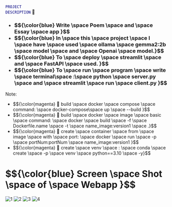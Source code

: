 <code style="color: navy; text-indent: 60px; text-transform: uppercase;">Project Description</code>
🐳
<h3>
  <ul>
    <li>  $${\color{blue}  Write \space Poem \space and \space Essay \space app }$$  </li>
    <li> $${\color{blue}  In \space this \space project \space I \space have \space used \space ollama \space gemma2:2b \space model \space and \space Openai \space model.}$$  </li>
    <li> $${\color{blue}  To \space deploy \space streamlit \space and \space FastAPI \space used. }$$ </li>
    <li> $${\color{blue}  To \space run \space program \space write \space terminal\space :\space python \space server.py \space and \space streamlit \space run \space client.py }$$ </li>
  </ul>
</h3>
Note:
<ul>
    <li> $${\color{magenta} 🐳 build \space docker \space compose \space command: \space docker-compose\space up \space --build }$$  </li>
    <li> $${\color{magenta} 🐳 build \space docker \space image \space basic \space command: \space docker \space build \space -f \space Dockerfile.name \space -t \space name_image:version1 \space .}$$  </li>
    <li> $${\color{magenta} 🐳 create \space container \space from \space image \space with \space port: \space docker \space run \space -p \space portNum:portNum \space name_image:version1
 }$$ </li>
    <li> $${\color{magenta} 🐳 create \space venv \space : \space conda \space create \space -p \space venv \space python==3.10 \space -y}$$ </li>
  </ul>
  





<h1> $${\color{blue}  Screen \space Shot \space of \space Webapp }$$ </h1>

![1](https://github.com/user-attachments/assets/6227af1a-07d0-42ac-97ae-805495c5c128)
![2](https://github.com/user-attachments/assets/8ca47b78-23bc-4503-b4d2-12c9584c59ff)
![3](https://github.com/user-attachments/assets/e89efbe5-a96b-469c-a7e7-c35136d4d78f)
![4](https://github.com/user-attachments/assets/e9167735-8904-4d1f-9dac-a090ec6df0c8)
